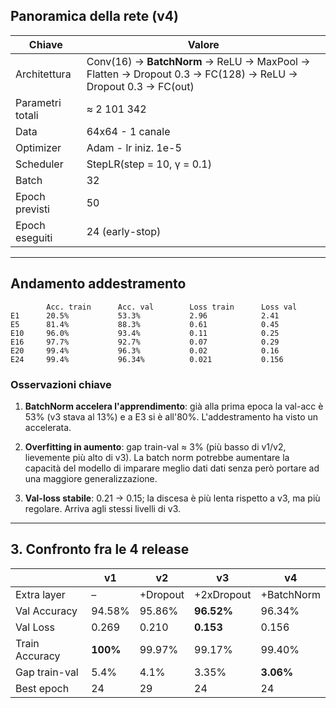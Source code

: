 ## Panoramica della rete (v4)

| Chiave | Valore |
|------|--------|
| Architettura | Conv(16) → **BatchNorm** → ReLU → MaxPool → Flatten → Dropout 0.3 → FC(128) → ReLU → Dropout 0.3 → FC(out) |
| Parametri totali | ≈ 2 101 342 |
| Data  | 64x64 - 1 canale |
| Optimizer | Adam - lr iniz. 1e-5 |
| Scheduler | StepLR(step = 10, γ = 0.1) |
| Batch | 32 |
| Epoch previsti | 50 |
| Epoch eseguiti | 24 (early-stop) |

---

## Andamento addestramento 

```text
        Acc. train      Acc. val        Loss train      Loss val
E1      20.5%           53.3%           2.96            2.41
E5      81.4%           88.3%           0.61            0.45
E10     96.0%           93.4%           0.11            0.25  
E16     97.7%           92.7%           0.07            0.29   
E20     99.4%           96.3%           0.02            0.16
E24     99.4%           96.34%          0.021           0.156 
```

### Osservazioni chiave
1. **BatchNorm accelera l'apprendimento**: già alla prima epoca la val-acc è 53% (v3 stava al 13%) e a E3 si è all'80%. L'addestramento ha visto un accelerata.  

2. **Overfitting in aumento**: gap train-val ≈ 3% (più basso di v1/v2, lievemente più alto di v3). La batch norm potrebbe aumentare la capacità del modello di imparare meglio dati dati senza però portare ad una maggiore generalizzazione.

3. **Val-loss stabile**: 0.21 → 0.15; la discesa è più lenta rispetto a v3, ma più regolare. Arriva agli stessi livelli di v3.

---

## 3. Confronto fra le 4 release

|  | v1 | v2 | v3 | **v4** |
|---|---|---|---|---|
| Extra layer | – | +Dropout | +2xDropout | +BatchNorm |
| Val Accuracy | 94.58% | 95.86% | **96.52%** | 96.34% |
| Val Loss | 0.269 | 0.210 | **0.153** | 0.156 |
| Train Accuracy | **100%** | 99.97% | 99.17% | 99.40% |
| Gap train-val | 5.4% | 4.1% | 3.35% | **3.06%**|
| Best epoch | 24 | 29 | 24 | 24 |
